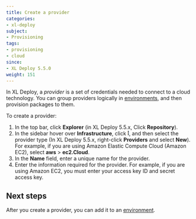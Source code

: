```yaml
---
title: Create a provider
categories:
- xl-deploy
subject:
- Provisioning
tags:
- provisioning
- cloud
since:
- XL Deploy 5.5.0
weight: 151
---
```


In XL Deploy, a *provider* is a set of credentials needed to connect to a cloud technology. You can group providers logically in [environments](/xl-deploy/how-to/create-an-environment-in-xl-deploy.html), and then provision packages to them.

To create a provider:
1. In the top bar, click **Explorer** (in XL Deploy 5.5.x, Click **Repository**).
2. In the sidebar hover over **Infrastructure**, click ![Menu image](/images/menu_three_dots.png), and then select the provider type (In XL Deploy 5.5.x, right-click **Providers** and select **New**). For example, if you are using Amazon Elastic Compute Cloud (Amazon EC2), select **aws** > **ec2.Cloud**.
3. In the **Name** field, enter a unique name for the provider.
4. Enter the information required for the provider. For example, if you are using Amazon EC2, you must enter your access key ID and secret access key.

## Next steps

After you create a provider, you can add it to an [environment](/xl-deploy/how-to/create-an-environment-in-xl-deploy.html).
